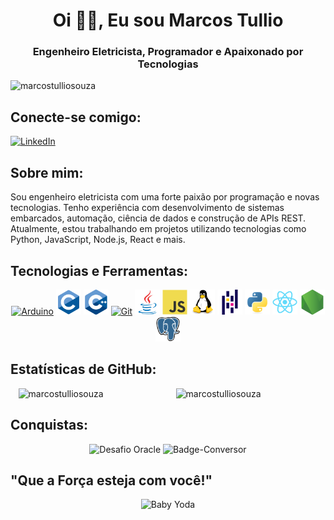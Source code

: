 <h1 align="center">Oi 👋🏾, Eu sou Marcos Tullio</h1>
<h3 align="center">Engenheiro Eletricista, Programador e Apaixonado por Tecnologias</h3>

<p align="left"> <img src="https://komarev.com/ghpvc/?username=marcostulliosouza&label=Profile%20views&color=blue&style=flat" alt="marcostulliosouza" /> </p>

## Conecte-se comigo:
<p align="left">
  <a href="https://www.linkedin.com/in/marcostullio/" target="_blank">
    <img src="https://img.shields.io/badge/LinkedIn-0077B5?style=for-the-badge&logo=linkedin&logoColor=white" alt="LinkedIn">
  </a>
</p>

## Sobre mim:
Sou engenheiro eletricista com uma forte paixão por programação e novas tecnologias. Tenho experiência com desenvolvimento de sistemas embarcados, automação, ciência de dados e construção de APIs REST. Atualmente, estou trabalhando em projetos utilizando tecnologias como Python, JavaScript, Node.js, React e mais.

## Tecnologias e Ferramentas:
<p align="center">
  <a href="https://www.arduino.cc/" target="_blank"><img src="https://cdn.worldvectorlogo.com/logos/arduino-1.svg" alt="Arduino" width="40" height="40" /></a>
  <a href="https://www.cprogramming.com/" target="_blank"><img src="https://raw.githubusercontent.com/devicons/devicon/master/icons/c/c-original.svg" alt="C" width="40" height="40" /></a>
  <a href="https://www.w3schools.com/cpp/" target="_blank"><img src="https://raw.githubusercontent.com/devicons/devicon/master/icons/cplusplus/cplusplus-original.svg" alt="C++" width="40" height="40" /></a>
  <a href="https://git-scm.com/" target="_blank"><img src="https://www.vectorlogo.zone/logos/git-scm/git-scm-icon.svg" alt="Git" width="40" height="40" /></a>
  <a href="https://www.java.com" target="_blank"><img src="https://raw.githubusercontent.com/devicons/devicon/master/icons/java/java-original.svg" alt="Java" width="40" height="40" /></a>
  <a href="https://developer.mozilla.org/en-US/docs/Web/JavaScript" target="_blank"><img src="https://raw.githubusercontent.com/devicons/devicon/master/icons/javascript/javascript-original.svg" alt="JavaScript" width="40" height="40" /></a>
  <a href="https://www.linux.org/" target="_blank"><img src="https://raw.githubusercontent.com/devicons/devicon/master/icons/linux/linux-original.svg" alt="Linux" width="40" height="40" /></a>
  <a href="https://pandas.pydata.org/" target="_blank"><img src="https://raw.githubusercontent.com/devicons/devicon/2ae2a900d2f041da66e950e4d48052658d850630/icons/pandas/pandas-original.svg" alt="Pandas" width="40" height="40" /></a>
  <a href="https://www.python.org" target="_blank"><img src="https://raw.githubusercontent.com/devicons/devicon/master/icons/python/python-original.svg" alt="Python" width="40" height="40" /></a>
  <a href="https://reactjs.org/" target="_blank"><img src="https://raw.githubusercontent.com/devicons/devicon/master/icons/react/react-original.svg" alt="React" width="40" height="40" /></a>
  <a href="https://nodejs.org/" target="_blank"><img src="https://raw.githubusercontent.com/devicons/devicon/master/icons/nodejs/nodejs-original.svg" alt="Node.js" width="40" height="40" /></a>
  <a href="https://www.postgresql.org/" target="_blank"><img src="https://raw.githubusercontent.com/devicons/devicon/master/icons/postgresql/postgresql-original.svg" alt="PostgreSQL" width="40" height="40" /></a>
</p>

## Estatísticas de GitHub:
<p align="center">
  <div style="display: flex; justify-content: space-around; width: 100%;">
    <img src="https://github-readme-stats.vercel.app/api/top-langs?username=marcostulliosouza&show_icons=true&locale=pt-br&layout=compact" alt="marcostulliosouza" width="45%" />
    <img src="https://github-readme-stats.vercel.app/api?username=marcostulliosouza&show_icons=true&locale=pt-br" alt="marcostulliosouza" width="45%" />      
  </div>
</p>

<p align="center">
</p>

## Conquistas:
<div align="center">
  <img src="https://github.com/marcostulliosouza/marcostulliosouza/assets/31325472/87cd0a9c-1378-4c51-82f0-aad2552451bb" alt="Desafio Oracle" width="200" height="200">
  <img src="https://github.com/marcostulliosouza/marcostulliosouza/assets/31325472/fcffa54d-545e-4867-9934-ac9308ff8a57" alt="Badge-Conversor" width="200" height="200">
</div>

## "Que a Força esteja com você!"

<div align="center">
  <img src="https://media.giphy.com/media/Wn74RUT0vjnoU98Hnt/giphy.gif" alt="Baby Yoda" width="300" height="300">
</div>
